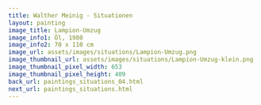 ```yaml
---
title: Walther Meinig - Situationen
layout: painting
image_title: Lampion-Umzug
image_info1: Öl, 1980
image_info2: 70 x 110 cm
image_url: assets/images/situations/Lampion-Umzug.png
image_thumbnail_url: assets/images/situations/Lampion-Umzug-klein.png
image_thumbnail_pixel_width: 653
image_thumbnail_pixel_height: 409
back_url: paintings_situations_04.html
next_url: paintings_situations.html
---
```



